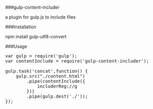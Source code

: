 ###gulp-content-includer

a plugin for gulp.js to include files 

###Installation

npm install gulp-utf8-convert

###Usage

<pre>
var gulp = require('gulp');
var contentInclude = require('gulp-content-includer');

gulp.task('concat',function() {
    gulp.src("./content.html")
        .pipe(contentInclude({
            includerReg:/<!\-\-include\s+"([^"]+)"\-\->/g
        }))
        .pipe(gulp.dest('./'));
});
</pre>

